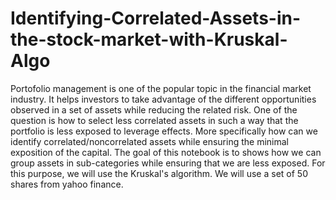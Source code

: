 # Identifying-Correlated-Assets-in-the-stock-market-with-Kruskal-Algo
Portofolio management is one of the popular topic in the financial market industry. It helps investors to take advantage of the different opportunities observed in a set of assets while reducing the related risk. One of the question is how to select less correlated assets in such a way that the portfolio is less exposed to leverage effects. More specifically how can we identify correlated/noncorrelated assets while ensuring the minimal exposition of the capital.  The goal of this notebook is to shows how we can group assets in sub-categories while ensuring that we are less exposed. For this purpose, we will use the Kruskal's algorithm. We will use a set of 50 shares from yahoo finance.
